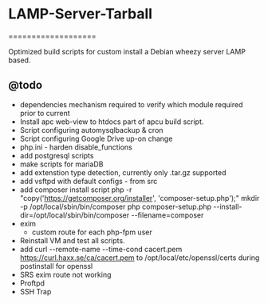 # LAMP-Server-Tarball
===================

Optimized build scripts for custom install a Debian wheezy server LAMP based.

## @todo
  - dependencies mechanism required to verify which module required prior to current
  - Install apc web-view to htdocs part of apcu build script.
  - Script configuring automysqlbackup & cron
  - Script configuring Google Drive up-on change
  - php.ini - harden disable_functions
  - add postgresql scripts
  - make scripts for mariaDB
  - add extenstion type detection, currently only .tar.gz supported
  - add vsftpd with default configs - from src
  - add composer install script
      php -r "copy('https://getcomposer.org/installer', 'composer-setup.php');"
      mkdir -p /opt/local/sbin/bin/composer
      php composer-setup.php --install-dir=/opt/local/sbin/bin/composer --filename=composer
  - exim
    - custom route for each php-fpm user
  - Reinstall VM and test all scripts.
  - add  curl --remote-name --time-cond cacert.pem https://curl.haxx.se/ca/cacert.pem to /opt/local/etc/openssl/certs during postinstall for openssl
  - SRS exim route not working
  - Proftpd
  - SSH Trap
